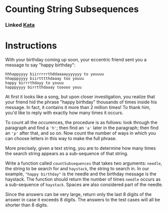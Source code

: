 # Counting String Subsequences
### Linked [Kata](https://www.codewars.com/kata/52f7892a747862fc9a0009a6)

# Instructions

With your birthday coming up soon, your eccentric friend sent you a message to say "happy birthday":

    hhhappyyyy biirrrrrthddaaaayyyyyyy to youuuu
    hhapppyyyy biirtttthdaaay too youuu
    happy birrrthdayy to youuu
    happpyyyy birrtthdaaay tooooo youu

At first it looks like a song, but upon closer investigation, you realize that your friend hid the phrase "happy birthday" thousands of times inside his message. In fact, it contains it more than 2 million times! To thank him, you'd like to reply with exactly how many times it occurs.

To count all the occurences, the procedure is as follows: look through the paragraph and find a `'h'`; then find an `'a'` later in the paragraph; then find an `'p'` after that, and so on. Now count the number of ways in which you can choose letters in this way to make the full phrase.

More precisely, given a text string, you are to determine how many times the search string appears as a sub-sequence of that string.

Write a function called `countSubsequences` that takes two arguments: `needle`, the string to be search for and `haystack`, the string to search in. In our example, `"happy birthday"` is the needle and the birthday message is the haystack. The function should return the number of times `needle` occurs as a sub-sequence of `haystack`.  Spaces are also considered part of the needle.

Since the answers can be very large, return only the last 8 digits of the answer in case it exceeds 8 digits. The answers to the test cases will all be shorter than 8 digits.
